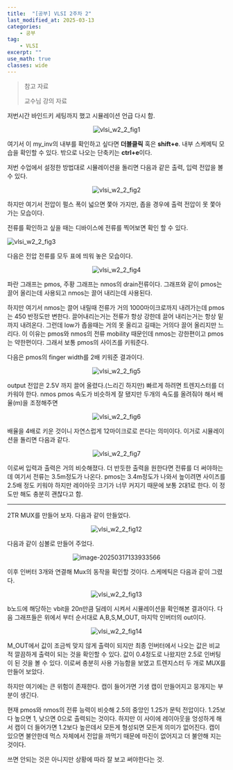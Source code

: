 ```yaml
---
title:  "[공부] VLSI 2주차 2"
last_modified_at: 2025-03-13
categories:
    - 공부
tag: 
    - VLSI
excerpt: ""
use_math: true
classes: wide
---
```



>참고 자료
>
>교수님 강의 자료

저번시간 바인드키 세팅까지 했고 시뮬레이션 언급 다시 함.

<center><img src="../../assets/img/2025-03-13-vlsi2-2/vlsi_w2_2_fig1.png" alt="vlsi_w2_2_fig1" /></center>



여기서 이 my_inv의 내부를 확인하고 싶다면 **더블클릭** 혹은 **shift+e**. 내부 스케메틱 모습을 확인할 수 있다. 밖으로 나오는 단축키는 **ctrl+e**이다. 

저번 수업에서 설정한 방법대로 시뮬레이션을 돌리면 다음과 같은 출력, 입력 전압을 볼 수 있다.

<center><img src="../../assets/img/2025-03-13-vlsi2-2/vlsi_w2_2_fig2.png" alt="vlsi_w2_2_fig2" /></center>

하지만 여기서 전압이 펄스 폭이 넓으면 쫓아 가지만, 좁을 경우에 출력 전압이 못 쫓아가는 모습이다. 

전류를 확인하고 싶을 때는 디바이스에 전류를 찍어보면 확인 할 수 있다.

![vlsi_w2_2_fig3](../../assets/img/2025-03-13-vlsi2-2/vlsi_w2_2_fig3.png)

다음은 전압 전류를 모두 표에 띄워 놓은 모습이다.

<center><img src="../../assets/img/2025-03-13-vlsi2-2/vlsi_w2_2_fig4.png" alt="vlsi_w2_2_fig4" /></center>

파란 그래프는 pmos, 주황 그래프는 nmos의 drain전류이다. 그래프와 같이 pmos는 끌어 올리는데 사용되고 nmos는 끌어 내리는데 사용된다. 

하지만 여기서 nmos는 끌어 내릴때 전류가 거의 1000마이크로까지 내려가는데 pmos는 450 반정도만 변한다. 끌어내리는거는 전류가 항상 강한데 끌어 내리는거는 항상 밑까지 내려온다. 그런데 low가 좁을때는 거의 못 올리고 길때는 거의다 끌어 올리지만 느리다. 이 이유는 pmos와 nmos의 전류 mobility 때문인데 nmos는 강한편이고 pmos는 약한편이다. 그래서 보통 pmos의 사이즈를 키워준다. 

다음은 pmos의 finger width를 2배 키워준 결과이다.

<center><img src="../../assets/img/2025-03-13-vlsi2-2/vlsi_w2_2_fig5.png" alt="vlsi_w2_2_fig5" /></center>

output 전압은 2.5V 까지 끌어 올렸다.(느리긴 하지만) 빠르게 하려면 트렌지스터를 더 카워야 한다. nmos pmos 속도가 비슷하게 잘 됐지만 두개의 속도를 올려줘야 해서 배율(m)을 조정해주면 

<center><img src="../../assets/img/2025-03-13-vlsi2-2/vlsi_w2_2_fig6.png" alt="vlsi_w2_2_fig6" /></center>

배율을 4배로 키운 것이니 자연스럽게 12마이크로로 쓴다는 의미이다. 이거로 시뮬레이션을 돌리면 다음과 같다.

<center><img src="../../assets/img/2025-03-13-vlsi2-2/vlsi_w2_2_fig7.png" alt="vlsi_w2_2_fig7" /></center>

이로써 입력과 출력은 거의 비슷해졌다. 더 반듯한 출력을 원한다면 전류를 더 써야하는데 여기서 전류는 3.5m정도가 나온다. pmos는 3.4m정도가 나와서 높이려면 사이즈를 2.5배 정도 키워야 하지만 레이아웃 크기가 너무 커지기 때문에 보통 2대1로 한다. 이 정도만 해도 충분히 괜찮다고 함.

------

2TR MUX를 만들어 보자. 다음과 같이 만들었다.

<center><img src="../../assets/img/2025-03-13-vlsi2-2/vlsi_w2_2_fig12.png" alt="vlsi_w2_2_fig12" /></center>

다음과 같이 심볼로 만들어 주었다.

<center><img src="../../assets/img/2025-03-13-vlsi2-2/image-20250317133933566.png" alt="image-20250317133933566" /></center>

이후 인버터 3개와 연결해 Mux의 동작을 확인할 것이다. 스케메틱은 다음과 같이 그렸다.<center><img src="../../assets/img/2025-03-13-vlsi2-2/vlsi_w2_2_fig13.png" alt="vlsi_w2_2_fig13" /></center>

b노드에 해당하는 vbit을 20n만큼 딜레이 시켜서 시뮬레이션을 확인해본 결과이다. 다음 그래프들은 위에서 부터 순서대로 A,B,S,M_OUT, 마지막 인버터의 out이다.<center><img src="../../assets/img/2025-03-13-vlsi2-2/vlsi_w2_2_fig14.png" alt="vlsi_w2_2_fig14" /></center>

M_OUT에서 값이 조금씩 맞지 않게 출력이 되지만 최종 인버터에서 나오는 값은 비교적 깔끔하게 출력이 되는 것을 확인할 수 있다. 값이 0.4정도로 나왔지만 2.5로 인버팅이 된 것을 볼 수 있다. 이로써 충분히 사용 가능함을 보였고 트렌지스터 두 개로 MUX를 만들어 보았다.

하지만 여기에는 큰 위험이 존재한다. 캡이 들어가면 기생 캡이 만들어지고 뭉개지는 부분이 생긴다. 

현재 pmos와 nmos의 전류 능력이 비슷해 2.5의 중앙인 1.25가 문턱 전압이다. 1.25보다 높으면 1, 낮으면 0으로 출력되는 것이다. 하지만 이 사이에 레이아웃을 엉성하게 해서 캡이 더 들어가면 1.2보다 높은데서 모든게 형성되면 모든게 의미가 없어진다. 캡이 있으면 불안한데 먹스 자체에서 전압을 까먹기 때문에 마진이 없어지고 더 불안해 지는 것이다.

쓰면 안되는 것은 아니지만 상황에 따라 잘 보고 써야한다는 것.

